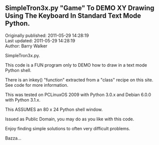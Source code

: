 ## SimpleTron3x.py "Game" To DEMO XY Drawing Using The Keyboard In Standard Text Mode Python.  
Originally published: 2011-05-29 14:28:19  
Last updated: 2011-05-29 14:28:19  
Author: Barry Walker  
  
SimpleTron3x.py.

This code is a FUN program only to DEMO how to draw in a text mode Python shell.

There is an inkey() "function" extracted from a "class" recipe on this site.
See code for more information.

This was tested on PCLinuxOS 2009 with Python 3.0.x and Debian 6.0.0 with Python 3.1.x.

This ASSUMES an 80 x 24 Python shell window.

Issued as Public Domain, you may do as you like with this code.

Enjoy finding simple solutions to often very difficult problems.

Bazza...